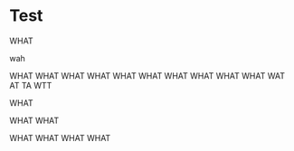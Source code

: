 # Test

WHAT

wah

WHAT
WHAT WHAT WHAT WHAT WHAT WHAT WHAT WHAT WHAT WAT AT TA WTT


WHAT 


WHAT WHAT

WHAT WHAT WHAT WHAT 



